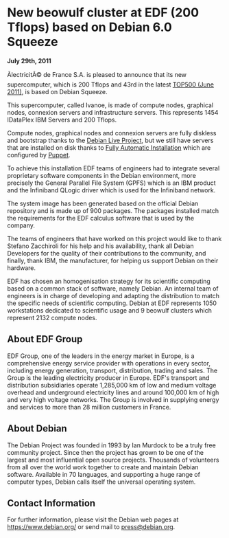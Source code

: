 
New beowulf cluster at EDF (200 Tflops) based on Debian 6.0 Squeeze
===================================================================


**July 29th, 2011**


ÃlectricitÃ© de France S.A. is pleased to announce that its new supercomputer,
which is 200 Tflops and 43rd in the latest [TOP500 (June 2011)](http://www.top500.org/system/10804), is based on
Debian Squeeze.


This supercomputer, called Ivanoe, is made of compute nodes, graphical nodes,
connexion servers and infrastructure servers. This represents 1454 IDataPlex
IBM Servers and 200 Tflops.


Compute nodes, graphical nodes and connexion servers are fully diskless and
bootstrap thanks to the [Debian
Live Project](https://www.debian.org/CD/live/), but we still have servers
that are installed on disk thanks to [Fully Automatic Installation](https://fai-project.org/) which
are configured by [Puppet](https://projects.puppetlabs.com/projects/puppet).


To achieve this installation EDF teams of engineers had to integrate several
proprietary software components in the Debian environment, more precisely the
General Parallel File System (GPFS) which is an IBM product and the Infiniband
QLogic driver which is used for the Infiniband network.


The system image has been generated based on the official Debian repository and
is made up of 900 packages. The packages installed match the requirements for
the EDF calculus software that is used by the company.


The teams of engineers that have worked on this project would like to thank
Stefano Zacchiroli for his help and his availability, thank all Debian
Developers for the quality of their contributions to the community, and
finally, thank IBM, the manufacturer, for helping us support Debian on their
hardware.


EDF has chosen an homogenisation strategy for its scientific computing based on
a common stack of software, namely Debian. An internal team of engineers is in
charge of developing and adapting the distribution to match the specific needs
of scientific computing. Debian at EDF represents 1050 workstations dedicated
to scientific usage and 9 beowulf clusters which represent 2132 compute nodes.


About EDF Group
---------------


EDF Group, one of the leaders in the energy market in Europe, is a
comprehensive energy service provider with operations in every sector,
including energy generation, transport, distribution, trading and sales. The
Group is the leading electricity producer in Europe. EDF's transport and
distribution subsidiaries operate 1,285,000 km of low and medium voltage
overhead and underground electricity lines and around 100,000 km of high and
very high voltage networks. The Group is involved in supplying energy and
services to more than 28 million customers in France.


About Debian
------------


The Debian Project was founded in 1993 by Ian Murdock to be a truly free
community project. Since then the project has grown to be one of the largest
and most influential open source projects. Thousands of volunteers from all
over the world work together to create and maintain Debian software. Available
in 70 languages, and supporting a huge range of computer types, Debian calls
itself the universal operating system.


Contact Information
-------------------


For further information, please visit the Debian web pages at
<https://www.debian.org/> or send mail to
<press@debian.org>.



